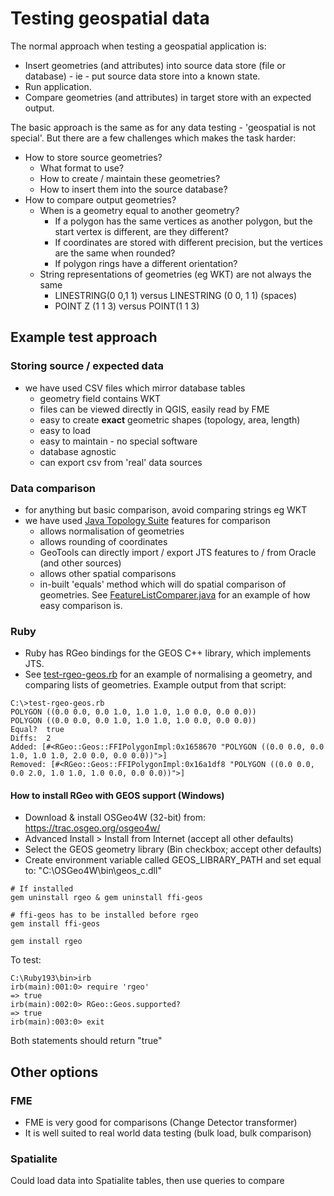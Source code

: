 # Testing geospatial data
The normal approach when testing a geospatial application is:

* Insert geometries (and attributes) into source data store (file or database) - ie - put source data store into a known state.
* Run application.
* Compare geometries (and attributes) in target store with an expected output.

The basic approach is the same as for any data testing - 'geospatial is not special'.  But there are a few challenges which makes the task harder:

* How to store source geometries?
	* What format to use?
	* How to create / maintain these geometries?
	* How to insert them into the source database?
* How to compare output geometries?
	* When is a geometry equal to another geometry?
		* If a polygon has the same vertices as another polygon, but the start vertex is different, are they different?
		* If coordinates are stored with different precision, but the vertices are the same when rounded?
		* If polygon rings have a different orientation?
	* String representations of geometries (eg WKT) are not always the same
		* LINESTRING(0 0,1 1) versus LINESTRING (0 0, 1 1) (spaces)
		* POINT Z (1 1 3) versus POINT(1 1 3)
		
## Example test approach
### Storing source / expected data
* we have used CSV files which mirror database tables
	* geometry field contains WKT
	* files can be viewed directly in QGIS, easily read by FME
	* easy to create **exact** geometric shapes (topology, area, length)
	* easy to load
	* easy to maintain - no special software
	* database agnostic
	* can export csv from 'real' data sources
	
### Data comparison
* for anything but basic comparison, avoid comparing strings eg WKT
* we have used [Java Topology Suite](http://tsusiatsoftware.net/jts/main.html) features for comparison
	* allows normalisation of geometries
	* allows rounding of coordinates
	* GeoTools can directly import / export JTS features to / from Oracle (and other sources)
	* allows other spatial comparisons
	* in-built 'equals' method which will do spatial comparison of geometries.  See [FeatureListComparer.java](src/data-test/FeatureListComparer.java) for an example of how easy comparison is.

### Ruby
* Ruby has RGeo bindings for the GEOS C++ library, which implements JTS.
* See [test-rgeo-geos.rb](src/data-test/test-rgeo-geos.rb) for an example of normalising a geometry, and comparing lists of geometries. Example output from that script:
```
C:\>test-rgeo-geos.rb
POLYGON ((0.0 0.0, 0.0 1.0, 1.0 1.0, 1.0 0.0, 0.0 0.0))
POLYGON ((0.0 0.0, 0.0 1.0, 1.0 1.0, 1.0 0.0, 0.0 0.0))
Equal?  true
Diffs:  2
Added: [#<RGeo::Geos::FFIPolygonImpl:0x1658670 "POLYGON ((0.0 0.0, 0.0 1.0, 1.0 1.0, 2.0 0.0, 0.0 0.0))">]
Removed: [#<RGeo::Geos::FFIPolygonImpl:0x16a1df8 "POLYGON ((0.0 0.0, 0.0 2.0, 1.0 1.0, 1.0 0.0, 0.0 0.0))">]
```

#### How to install RGeo with GEOS support (Windows)
* Download & install OSGeo4W (32-bit) from: https://trac.osgeo.org/osgeo4w/
* Advanced Install > Install from Internet (accept all other defaults)
* Select the GEOS geometry library (Bin checkbox; accept other defaults)
* Create environment variable called GEOS_LIBRARY_PATH and set equal to: "C:\OSGeo4W\bin\geos_c.dll"
```
# If installed
gem uninstall rgeo & gem uninstall ffi-geos

# ffi-geos has to be installed before rgeo
gem install ffi-geos

gem install rgeo
```

To test:

```
C:\Ruby193\bin>irb
irb(main):001:0> require 'rgeo'
=> true
irb(main):002:0> RGeo::Geos.supported?
=> true
irb(main):003:0> exit
```
Both statements should return "true"

## Other options
### FME 
* FME is very good for comparisons (Change Detector transformer)
* It is well suited to real world data testing (bulk load, bulk comparison)

### Spatialite
Could load data into Spatialite tables, then use queries to compare



		